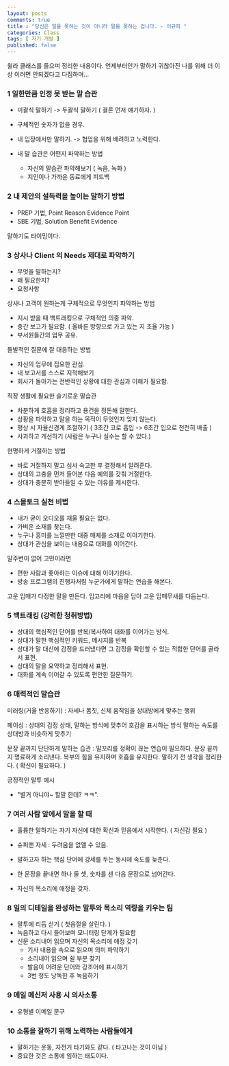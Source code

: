 ```yaml
---
layout: posts
comments: true
title : "당신은 일을 못하는 것이 아니라 말을 못하는 겁니다. - 이규희 "
categories: Class
tags: [ 자기 개발 ]
published: false
---
```


윌라 클래스를 들으며 정리한 내용이다.
언제부터인가 말하기 귀찮아진 나를 위해 더 이상 이러면 안되겠다고 다짐하며...

### 1 일한만큼 인정 못 받는 말 습관

- 미괄식 말하기 -> 두괄식 말하기 ( 결론 먼저 얘기하자. )
- 구체적인 숫자가 없을 경우.
- 내 입장에서만 말하기. -> 협업을 위해 배려하고 노력한다.

- 내 말 습관은 어떤지 파악하는 방법
  - 자신의 말습관 파악해보기 ( 녹음, 녹화 )
  - 지인이나 가까운 동료에게 피드백

### 2 내 제안의 설득력을 높이는 말하기 방법

- PREP 기법,  Point Reason Evidence Point
- SBE 기법,  Solution Benefit Evidence

말하기도 타이밍이다.

### 3 상사나 Client 의 Needs 제대로 파악하기

- 무엇을 말하는지?
- 왜 필요한지?
- 요청사항

상사나 고객이 원하는게 구체적으로 무엇인지 파악하는 방법

- 지시 받을 때 백트래킹으로 구체적인 의중 파악.
- 중간 보고가 필요함. ( 올바른 방향으로 가고 있는 지 조율 가능 )
- 부서원들간의 업무 공유.

돌발적인 질문에 잘 대응하는 방법

- 자신의 업무에 집요한 관심.
- 내 보고서를 스스로 지적해보기
- 회사가 돌아가는 전반적인 상황에 대한 관심과 이해가 필요함.

직장 생활에 필요한 슬기로운 말습관

- 차분하게 호흡을 정리하고 용건을 정돈해 말한다.
- 상황을 파악하고 말을 하는 목적이 무엇인지 잊지 않는다.
- 평상 시 자율신경계 조절하기 ( 3초간 코로 흡입 -> 6초간 입으로 천천히 배출 )
- 사과하고 개선하기 (사람은 누구나 실수는 할 수 있다.)

현명하게 거절하는 방법

- 바로 거절하지 말고 심사 숙고한 후 결정해서 알려준다.
- 상대의 고충을 먼저 들어본 다음 예의를 갖춰 거절한다.
- 상대가 충분히 받아들일 수 있는 이유를 제시한다.

### 4 스몰토크 실천 비법

- 내가 굳이 오디오를 채울 필요는 없다.
- 가벼운 소재를 찾는다.
- 누구나 흥미를 느낄만한 대중 매체를 소재로 이야기한다.
- 상대가 관심을 보이는 내용으로 대화를 이어간다.

말주변이 없어 고민이라면

- 편한 사람과 좋아하는 이슈에 대해 이야기한다.
- 방송 프로그램의 진행자처럼 누군가에게 말하는 연습을 해본다.

고운 입매가 다정한 말을 만든다.
입고리에 마음을 담아 고운 입매무새를 다듬는다.

### 5 백트래킹 (강력한 청취방법)

- 상대의 핵심적인 단어를 반복/복사하여 대화를 이어가는 방식.
- 상대가 말한 핵심적인 키워드, 메시지를 반복
- 상대가 말 대신에 감정을 드러냈다면 그 감정을 확인할 수 있는 적합한 단어를 골라서 표현.
- 상대의 말을 요약하고 정리해서 표현.
- 대화를 계속 이어갈 수 있도록 편안한 질문하기.

### 6 매력적인 말습관

미러링(거울 반응하기)
 : 자세나 몸짓, 신체 움직임을 상대방에게 맞추는 행위

페이싱
 : 상대의 감정 상태, 말하는 방식에 맞추어 호감을 표시하는 방식
   말하는 속도를 상대방과 비슷하게 맞추기

문장 끝까지 단단하게 말하는 습관
 : 말꼬리를 정확이 끊는 연습이 필요하다.
   문장 끝까지 명료하게 소리낸다.
   복부의 힘을 유지하며 호흡을 유지한다.
   말하기 전 생각을 정리한다. ( 확신이 필요하다. )

긍정적인 말투 예시

- "별거 아니야~ 할말 한데? ㅋㅋ".

### 7 여러 사람 앞에서 말을 할 때

- 훌륭한 말하기는 자기 자신에 대한 확신과 믿음에서 시작한다. ( 자신감 필요 )
- 슈퍼맨 자세 : 두려움을 없앨 수 있음.

- 말하고자 하는 핵심 단어에 강세를 두는 동시에 속도를 늦춘다.
- 한 문장을 끝내면 하나 둘 셋, 숫자를 센 다음 문장으로 넘어간다.
- 자신의 목소리에 애정을 갖자.

### 8 일의 디테일을 완성하는 말투와 목소리 역량을 키우는 팀

- 말투에 리듬 싣기 ( 첫음절을 살린다. )
- 녹음하고 다시 들어보며 모니터링 단계가 필요함
- 신문 소리내어 읽으며 자신의 목소리에 애정 갖기
  - 기사 내용을 속으로 읽으며 의미 파악하기
  - 소리내어 읽으며 쉴 부분 찾기
  - 발음이 어려운 단어와 강조어에 표시하기
  - 3번 정도 낭독한 후 녹음하기

### 9 메일 메신저 사용 시 의사소통

- 유형별 이메일 문구

### 10 소통을 잘하기 위해 노력하는 사람들에게

- 말하기는 운동, 자전거 타기와도 같다. ( 타고나는 것이 아님 )
- 중요한 것은 소통에 임하는 태도이다.
